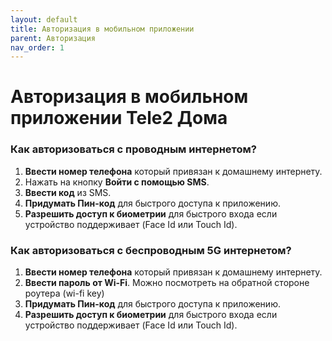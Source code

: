 ```yaml
---
layout: default
title: Авторизация в мобильном приложении
parent: Авторизация
nav_order: 1
---
```


# Авторизация в мобильном приложении Tele2 Дома

### Как авторизоваться с проводным интернетом?

1. **Ввести номер телефона** который привязан к домашнему интернету.
2. Нажать на кнопку **Войти с помощью SMS**.
3. **Ввести код** из SMS.
4. **Придумать Пин-код** для быстрого доступа к приложению.
5. **Разрешить доступ к биометрии** для быстрого входа если устройство поддерживает (Face Id или Touch Id).

### Как авторизоваться с беспроводным 5G интернетом?

1. **Ввести номер телефона** который привязан к домашнему интернету.
2. **Ввести пароль от Wi-Fi**. Можно посмотреть на обратной стороне роутера (wi-fi key)
3. **Придумать Пин-код** для быстрого доступа к приложению.
4. **Разрешить доступ к биометрии** для быстрого входа если устройство поддерживает (Face Id или Touch Id).